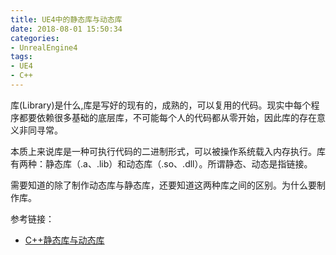 ```yaml
---
title: UE4中的静态库与动态库
date: 2018-08-01 15:50:34
categories:
- UnrealEngine4
tags:
- UE4
- C++
---
```

库(Library)是什么,库是写好的现有的，成熟的，可以复用的代码。现实中每个程序都要依赖很多基础的底层库，不可能每个人的代码都从零开始，因此库的存在意义非同寻常。

本质上来说库是一种可执行代码的二进制形式，可以被操作系统载入内存执行。库有两种：静态库（.a、.lib）和动态库（.so、.dll）。所谓静态、动态是指链接。

<!--more-->

需要知道的除了制作动态库与静态库，还要知道这两种库之间的区别。为什么要制作库。

参考链接：
- [C++静态库与动态库](https://www.cnblogs.com/skynet/p/3372855.html)

